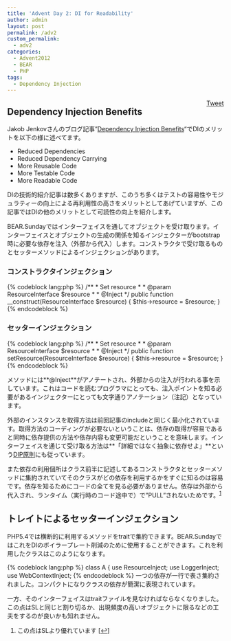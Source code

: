 ```yaml
---
title: 'Advent Day 2: DI for Readability'
author: admin
layout: post
permalink: /adv2
custom_permalink:
  - adv2
categories:
  - Advent2012
  - BEAR
  - PHP
tags:
  - Dependency Injection
---
```

<div style="float: right; margin-left: 10px;">
  <a href="https://twitter.com/share" class="twitter-share-button" data-count="vertical" data-url="/blog/adv2">Tweet</a>
</div>

## Dependency Injection Benefits

Jakob Jenkovさんのブログ記事&#8221;[Dependency Injection Benefits][1]&#8220;でDIのメリットを以下の様に述べてます。

*   Reduced Dependencies
*   Reduced Dependency Carrying
*   More Reusable Code
*   More Testable Code
*   More Readable Code

DIの技術的紹介記事は数多くありますが、このうち多くはテストの容易性やモジュラティーの向上による再利用性の高さをメリットとしてあげていますが、この記事ではDIの他のメリットとして可読性の向上を紹介します。

BEAR.Sundayではインターフェイスを通してオブジェクトを受け取ります。インターフェイスとオブジェクトの生成の関係を知るインジェクターがbootstrap時に必要な依存を注入（外部から代入）します。コンストラクタで受け取るものとセッターメソッドによるインジェクションがあります。

### コンストラクタインジェクション

{% codeblock lang:php %}
    /**
     * Set resource
     *
     * @param ResourceInterface $resource
     *
     * @Inject
     */
    public function __construct(ResourceInterface $resource)
    {
        $this->resource = $resource;
    }
{% endcodeblock %}

### セッターインジェクション

{% codeblock lang:php %}
    /**
     * Set resource
     *
     * @param ResourceInterface $resource
     *
     * @Inject
     */
    public function setResource(ResourceInterface $resource)
    {
        $this->resource = $resource;
    }
{% endcodeblock %}

メソッドには**@Inject**がアノテートされ、外部からの注入が行われる事を示しています。これはコードを読むプログラマにとっても、注入ポイントを知る必要があるインジェクターにとっても文字通りアノテーション（注記）となっています。

外部のインスタンスを取得方法は前回記事のincludeと同じく最小化されています。取得方法のコーディングが必要ないということは、依存の取得が容易であると同時に依存提供の方法や依存内容も変更可能だということを意味します。インターフェイスを通じて受け取る方法は**「詳細ではなく抽象に依存せよ」**という[DIP原則][2]にも従っています。

また依存の利用個所はクラス前半に記述してあるコンストラクタとセッターメソッドに集約されていてそのクラスがどの依存を利用するかをすぐに知るのは容易です。依存を知るためにコードの全てを見る必要がありません。依存は外部から代入され、ランタイム（実行時のコード途中で）で&#8221;PULL&#8221;されないためです。<sup><a href="#footnote_0_1259" id="identifier_0_1259" class="footnote-link footnote-identifier-link" title="この点はSLより優れています">1</a></sup>

## トレイトによるセッターインジェクション

PHP5.4では横断的に利用するメソッドをtraitで集約できます。BEAR.SundayではこれをDIのボイラープレート削減のために使用することができます。これを利用したクラスはこのようになります。

{% codeblock lang:php %}
class A
{
    use ResourceInject;
    use LoggerInject;
    use WebContextInject;
{% endcodeblock %}
一つの依存が一行で表さ集約されました。コンパクトになりクラスの依存が簡潔に表現されています。

一方、そのインターフェイスはtraitファイルを見なければならなくなりました。この点はSLと同じと割り切るか、出現頻度の高いオブジェクトに限るなどの工夫をするのが良いかも知れません。

<ol class="footnotes">
  <li id="footnote_0_1259" class="footnote">
    この点はSLより優れています [<a href="#identifier_0_1259" class="footnote-link footnote-back-link">&#8617;</a>]
  </li>
</ol>

 [1]: http://tutorials.jenkov.com/dependency-injection/dependency-injection-benefits.html
 [2]: /blog/2012/05/dip%EF%BC%9Adependency-inversion-principle/